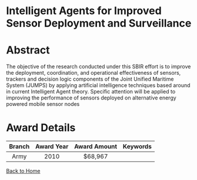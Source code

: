 
Intelligent Agents for Improved Sensor Deployment and Surveillance
==================================================================

# Abstract


The objective of the research conducted under this SBIR effort is to improve the deployment, coordination, and operational effectiveness of sensors, trackers and decision logic components of the Joint Unified Maritime System (JUMPS) by applying  artificial intelligence techniques based around in current Intelligent Agent theory.  Specific attention will be applied to improving the performance of sensors deployed on alternative energy powered mobile sensor nodes  

# Award Details

|Branch|Award Year|Award Amount|Keywords|
| :---: | :---: | :---: | :---: |
|Army|2010|$68,967||
  
  


[Back to Home](https://github.com/chrischow/dod_sbir_awards/Reports/CC/#988)